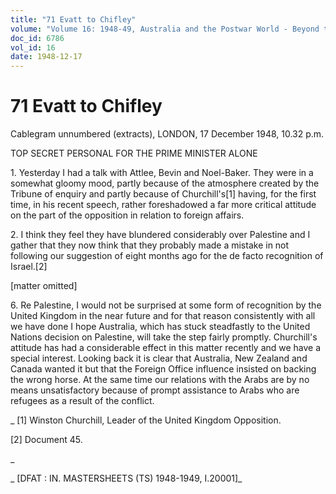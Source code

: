 ```yaml
---
title: "71 Evatt to Chifley"
volume: "Volume 16: 1948-49, Australia and the Postwar World - Beyond the Region"
doc_id: 6786
vol_id: 16
date: 1948-12-17
---
```


# 71 Evatt to Chifley

Cablegram unnumbered (extracts), LONDON, 17 December 1948, 10.32 p.m.

TOP SECRET PERSONAL FOR THE PRIME MINISTER ALONE

1\. Yesterday I had a talk with Attlee, Bevin and Noel-Baker. They were in a somewhat gloomy mood, partly because of the atmosphere created by the Tribune of enquiry and partly because of Churchill's[1] having, for the first time, in his recent speech, rather foreshadowed a far more critical attitude on the part of the opposition in relation to foreign affairs.

2\. I think they feel they have blundered considerably over Palestine and I gather that they now think that they probably made a mistake in not following our suggestion of eight months ago for the de facto recognition of Israel.[2]

[matter omitted]

6\. Re Palestine, I would not be surprised at some form of recognition by the United Kingdom in the near future and for that reason consistently with all we have done I hope Australia, which has stuck steadfastly to the United Nations decision on Palestine, will take the step fairly promptly. Churchill's attitude has had a considerable effect in this matter recently and we have a special interest. Looking back it is clear that Australia, New Zealand and Canada wanted it but that the Foreign Office influence insisted on backing the wrong horse. At the same time our relations with the Arabs are by no means unsatisfactory because of prompt assistance to Arabs who are refugees as a result of the conflict.

_ [1] Winston Churchill, Leader of the United Kingdom Opposition.

[2] Document 45.

_

_ [DFAT : IN. MASTERSHEETS (TS) 1948-1949, I.20001]_
